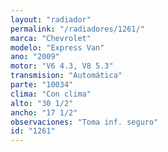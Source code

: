 ```yaml
---
layout: "radiador"
permalink: "/radiadores/1261/"
marca: "Chevrolet"
modelo: "Express Van"
ano: "2009"
motor: "V6 4.3, V8 5.3"
transmision: "Automática"
parte: "10034"
clima: "Con clima"
alto: "30 1/2"
ancho: "17 1/2"
observaciones: "Toma inf. seguro"
id: "1261"
---
```


